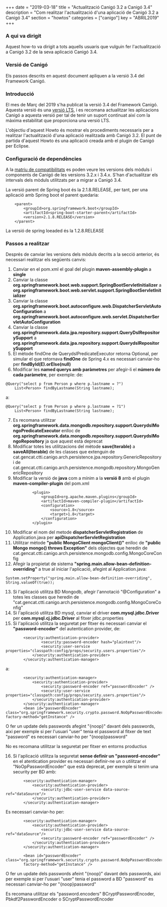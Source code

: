 +++
date        = "2019-03-18"
title       = "Actualització Canigó 3.2 a Canigó 3.4"
description = "Com realitzar l'actualització d'una aplicació de Canigó 3.2 a Canigó 3.4"
section     = "howtos"
categories  = ["canigo"]
key         = "ABRIL2019"
+++

### A qui va dirigit

Aquest how-to va dirigit a tots aquells usuaris que vulguin fer l'actualització a Canigó 3.2 de la seva aplicació Canigó 3.4.

### Versió de Canigó

Els passos descrits en aquest document apliquen a la versió 3.4 del Framework Canigó.

### Introducció

El mes de Març del 2019 s'ha publicat la versió 3.4 del Framework Canigó. Aquesta versió és una [versió LTS](/canigo/roadmap), i es recomana actualitzar les aplicacions Canigó a aquesta versió per tal de tenir un suport continuat així com la màxima estabilitat que proporciona una versió LTS.

L'objectiu d'aquest Howto és mostrar els procediments necessaris per a realitzar l'actualització d'una aplicació realitzada amb Canigó 3.2. El punt de partida d'aquest Howto és una aplicació creada amb el plugin de Canigó per Eclipse.

### Configuració de dependències

A la [matriu de compatibilitats](/canigo-download-related/matrius-compatibilitats/canigo-34/) es poden veure les versions dels mòduls i components de Canigó de les versions 3.2.x i 3.4.x. S'han d'actualitzar els intervals dels mòduls utilitzats per a migrar a Canigó 3.4.

La versió parent de Spring boot és la 2.1.8.RELEASE, per tant, per una aplicació amb Spring boot el parent quedaria:

```	
	<parent>
		<groupId>org.springframework.boot</groupId>
		<artifactId>spring-boot-starter-parent</artifactId>
		<version>2.1.8.RELEASE</version>
	</parent>
```

La versió de spring loeaded és la 1.2.8.RELEASE

### Passos a realitzar 

Després de canviar les versions dels mòduls decrits a la secció anterior, és necessari realitzar els següents canvis:

1. Canviar en el pom.xml el goal del plugin **maven-assembly-plugin** a **single**
2. Canviar la classe **org.springframework.boot.web.support.SpringBootServletInitializer** a **org.springframework.boot.web.servlet.support.SpringBootServletInitializer**
3. Canviar la classe **org.springframework.boot.autoconfigure.web.DispatcherServletAutoConfiguration** a **org.springframework.boot.autoconfigure.web.servlet.DispatcherServletAutoConfiguration**
4. Canviar la classe **org.springframework.data.jpa.repository.support.QueryDslRepositorySupport** a **org.springframework.data.jpa.repository.support.QuerydslRepositorySupport**
5. El mètode findOne de QuerydslPredicateExecutor retorna Optional, per simular el que retornava **findOne** de Spring 4.x es necessari canviar-ho per **findById(E).orElse(null)**
6. Modificar les **named querys amb paràmetres** per afegir-li el **número de cada paràmetre**, per exemple:
de:
```
@Query("select p from Person p where p.lastname = ?")
	List<Person> findByLastname(String lastname);
```	
a:
```
@Query("select p from Person p where p.lastname = ?1")
	List<Person> findByLastname(String lastname);
```
7. Es recomana utilitzar **org.springframework.data.mongodb.repository.support.QuerydslMongoPredicateExecutor** enlloc de **org.springframework.data.mongodb.repository.support.QuerydslMongoRepository** ja que aquest està deprecat
8. Modificar totes les utilitzacions del mètode **save(Iterable)** a **saveAll(Iterable)** de les classes que extenguin de cat.gencat.ctti.canigo.arch.persistence.jpa.repository.GenericRepository i de cat.gencat.ctti.canigo.arch.persistence.mongodb.repository.MongoGenericRepository
9. Modificar la versió de **java** com a mínim a la **versió 8** amb el plugin **maven-compiler-plugin** del pom.xml
```
			<plugin>
				<groupId>org.apache.maven.plugins</groupId>
				<artifactId>maven-compiler-plugin</artifactId>
				<configuration>
					<source>1.8</source>
					<target>1.8</target>
				</configuration>
			</plugin>
```
10. Modificar el nom del metode **dispatcherServletRegistration** de Application.java per **apiDispatcherServletRegistration**
11. Utilitzar mètode **"public MongoClient mongoClient()"** enlloc de **"public Mongo mongo() throws Exception"** dels objectes que heredin de cat.gencat.ctti.canigo.arch.persistence.mongodb.config.MongoCoreConfig
12. Afegir la propietat de sistema **"spring.main.allow-bean-definition-overriding"** a true al iniciar l'aplicació, afegint al Application.java:
```
System.setProperty("spring.main.allow-bean-definition-overriding", String.valueOf(true));
```
13. Si l'aplicació utilitza BD Mongodb, afegir l'annotació "@Configuration" a totes les classes que heredin de "cat.gencat.ctti.canigo.arch.persistence.mongodb.config.MongoCoreConfig"
14. Si l'aplicació utilitza BD mysql, canviar el driver **com.mysql.jdbc.Driver** per **com.mysql.cj.jdbc.Driver** al fitxer jdbc.properties
15. Si l'aplicació utilitza la seguretat per fitxer és necessari canviar el **"password-encoder"** del autentication provider, de:
```
		<security:authentication-provider>
 				<security:password-encoder hash="plaintext"/>
				<security:user-service properties="classpath:config/props/security.users.properties"/>
			</security:authentication-provider>
		</security:authentication-manager>
```
a:
```
		<security:authentication-manager>
			<security:authentication-provider>
				<security:password-encoder ref="passwordEncoder" />
				<security:user-service properties="classpath:config/props/security.users.properties"/>
			</security:authentication-provider>
		</security:authentication-manager>
		<bean id="passwordEncoder" class="org.springframework.security.crypto.password.NoOpPasswordEncoder"	factory-method="getInstance" />
```
O fer un update dels passwords afegint "{noop}" davant dels passwords, aixi per exemple si per l'usuari "user" tenia el password al fitxer de text "password" es necessari canviar-ho per "{noop}password"

No es recomana utilitzar la seguretat per fitxer en entorns productius

16. Si l'aplicació utilitza la seguretat **sense definir un "password-encoder"** en el atentication provider es necessari definir-ne un o utilitzar el "NoOpPasswordEncoder" que està deprecat, per exemple si tenim una security per BD amb:
```
		<security:authentication-manager>
			<security:authentication-provider>
				<security:jdbc-user-service data-source-ref="dataSource"/>
			</security:authentication-provider>
		</security:authentication-manager>
```
Es necessari canviar-ho per:
```
		<security:authentication-manager>
			<security:authentication-provider>
				<security:jdbc-user-service data-source-ref="dataSource"/>
				<security:password-encoder ref="passwordEncoder" />
			</security:authentication-provider>
		</security:authentication-manager>
		
		<bean id="passwordEncoder" class="org.springframework.security.crypto.password.NoOpPasswordEncoder"
		factory-method="getInstance" />
```
		
O fer un update dels passwords afeint "{noop}" davant dels passwords, aixi per exemple si per l'usuari "user" tenia el password a BD "password" es necessari canviar-ho per "{noop}password"

Es recomana utilitzar els "password.encoders" BCryptPasswordEncoder, Pbkdf2PasswordEncoder o SCryptPasswordEncoder
